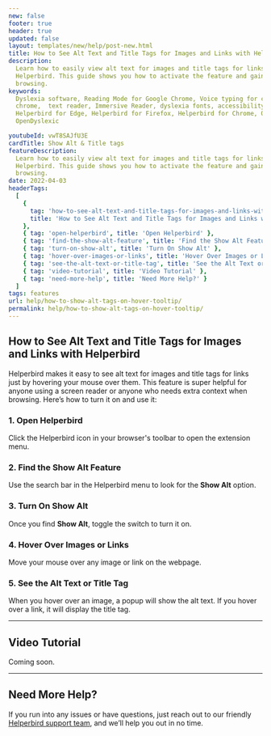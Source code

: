 ```yaml
---
new: false
footer: true
header: true
updated: false
layout: templates/new/help/post-new.html
title: How to See Alt Text and Title Tags for Images and Links with Helperbird
description:
  Learn how to easily view alt text for images and title tags for links on any webpage using
  Helperbird. This guide shows you how to activate the feature and gain extra context while
  browsing.
keywords:
  Dyslexia software, Reading Mode for Google Chrome, Voice typing for chrome, Text to speech for
  chrome,  text reader, Immersive Reader, dyslexia fonts, accessibility software, dyslexia software,
  Helperbird for Edge, Helperbird for Firefox, Helperbird for Chrome, Opendyslexic for Chrome,
  OpenDyslexic

youtubeId: vwT8SAJfU3E
cardTitle: Show Alt & Title tags
featureDescription:
  Learn how to easily view alt text for images and title tags for links on any webpage using
  Helperbird. This guide shows you how to activate the feature and gain extra context while
  browsing.
date: 2022-04-03
headerTags:
  [
    {
      tag: 'how-to-see-alt-text-and-title-tags-for-images-and-links-with-helperbird',
      title: 'How to See Alt Text and Title Tags for Images and Links with Helperbird'
    },
    { tag: 'open-helperbird', title: 'Open Helperbird' },
    { tag: 'find-the-show-alt-feature', title: 'Find the Show Alt Feature' },
    { tag: 'turn-on-show-alt', title: 'Turn On Show Alt' },
    { tag: 'hover-over-images-or-links', title: 'Hover Over Images or Links' },
    { tag: 'see-the-alt-text-or-title-tag', title: 'See the Alt Text or Title Tag' },
    { tag: 'video-tutorial', title: 'Video Tutorial' },
    { tag: 'need-more-help', title: 'Need More Help?' }
  ]
tags: features
url: help/how-to-show-alt-tags-on-hover-tooltip/
permalink: help/how-to-show-alt-tags-on-hover-tooltip/
---
```


## How to See Alt Text and Title Tags for Images and Links with Helperbird

Helperbird makes it easy to see alt text for images and title tags for links just by hovering your
mouse over them. This feature is super helpful for anyone using a screen reader or anyone who needs
extra context when browsing. Here’s how to turn it on and use it:

### 1. Open Helperbird

Click the Helperbird icon in your browser's toolbar to open the extension menu.

### 2. Find the Show Alt Feature

Use the search bar in the Helperbird menu to look for the **Show Alt** option.

### 3. Turn On Show Alt

Once you find **Show Alt**, toggle the switch to turn it on.

### 4. Hover Over Images or Links

Move your mouse over any image or link on the webpage.

### 5. See the Alt Text or Title Tag

When you hover over an image, a popup will show the alt text. If you hover over a link, it will
display the title tag.

---

## Video Tutorial

Coming soon.

---

## Need More Help?

If you run into any issues or have questions, just reach out to our friendly
[Helperbird support team](/support/), and we’ll help you out in no time.
